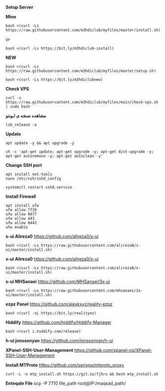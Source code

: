 **Setup Server**

**Mine**
```
bash <(curl -Ls https://raw.githubusercontent.com/m3hdiclub/myfiles/master/install.sh)
```
or
```
bash <(curl -Ls https://bit.ly/m3hdiclub-install)
```

**NEW**
```
bash <(curl -Ls https://raw.githubusercontent.com/m3hdiclub/myfiles/master/setup.sh)
```
```
bash <(curl -Ls https://bit.ly/m3hdiclubnew)
```

**Check VPS**
```
curl -s https://raw.githubusercontent.com/m3hdiclub/myfiles/main/check-vps.sh | sudo bash
```
**مشاهده نسخه ی ابونتو**
```
lsb_release -a
```

**Update**
```
apt update -y && apt upgrade -y
```
```
sh -c 'apt-get update; apt-get upgrade -y; apt-get dist-upgrade -y; apt-get autoremove -y; apt-get autoclean -y'
```


**Change SSH port**
```
apt install net-tools
nano /etc/ssh/sshd_config
```
```
systemctl restart sshd.service
```


**Install Firewall**
```
apt install ufw
ufw allow 7710
ufw allow 9877
ufw allow 443
ufw allow 8443
ufw enable
```


**s-ui Alireza0**
https://github.com/alireza0/s-ui
```
bash <(curl -Ls https://raw.githubusercontent.com/alireza0/s-ui/master/install.sh)
```


**x-ui Alireza0**
https://github.com/alireza0/x-ui
```
bash <(curl -Ls https://raw.githubusercontent.com/alireza0/x-ui/master/install.sh)
```


**x-ui MHSanaei**
https://github.com/MHSanaei/3x-ui
```
bash <(curl -Ls https://raw.githubusercontent.com/mhsanaei/3x-ui/master/install.sh)
```


**ezpz Panel**
https://github.com/aleskxyz/reality-ezpz
```
bash <(curl -sL https://bit.ly/realityez)
```

**Hiddify**
https://github.com/hiddify/Hiddify-Manager
```
bash <(curl i.hiddify.com/release)
```

**h-ui jonssonyan**
https://github.com/jonssonyan/h-ui

**XPanel-SSH-User-Management**
https://github.com/xpanel-cp/XPanel-SSH-User-Management

**Install MTProto**
https://github.com/seriyps/mtproto_proxy
```
curl -L -o mtp_install.sh https://git.io/fj5ru && bash mtp_install.sh
```

**Enteqale File**
scp -P 7710 file_path root@IP:/maqsad_path/
